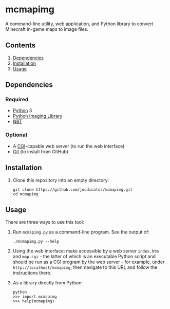 # mcmapimg
A command-line utility, web application, and Python library to convert Minecraft in-game maps to image files.

## Contents
1. [Dependencies](#dependencies)
2. [Installation](#installation)
3. [Usage](#usage)

## Dependencies
### Required
* [Python](http://python.org) 3
* [Python Imaging Library](https://pypi.org/project/PIL/)
* [NBT](https://pypi.org/project/NBT/)

### Optional
* A [CGI](https://www.w3.org/CGI/)-capable web server (to run the web interface)
* [Git](https://git-scm.com) (to install from GitHub)

## Installation
1.  Clone this repository into an empty directory:

    ```
    git clone https://github.com/joodicator/mcmapimg.git
    cd mcmapimg
    ```

## Usage
There are three ways to use this tool:

1.  Run `mcmapimg.py` as a command-line program. See the output of:
    ```
    ./mcmapimg.py --help
    ```

2.  Using the web interface: make accessible by a web server `index.htm` and `map.cgi` - the latter of which is an executable Python script and should be run as a CGI program by the web server - for example, under `http://localhost/mcmapimg`; then navigate to this URL and follow the instructions there.

3.  As a library directly from Python:
    ```
    python
    >>> import mcmapimg
    >>> help(mcmapimg)
    ```
